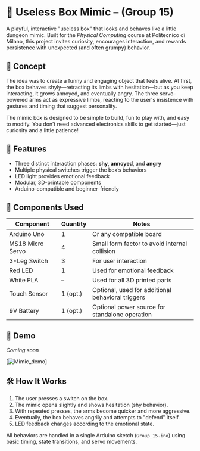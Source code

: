 # 🐙 Useless Box Mimic – (Group 15)

A playful, interactive "useless box" that looks and behaves like a little dungeon mimic. Built for the *Physical Computing* course at Politecnico di Milano, this project invites curiosity, encourages interaction, and rewards persistence with unexpected (and often grumpy) behavior.

## 🎯 Concept

The idea was to create a funny and engaging object that feels alive. At first, the box behaves shyly—retracting its limbs with hesitation—but as you keep interacting, it grows annoyed, and eventually angry. The three servo-powered arms act as expressive limbs, reacting to the user's insistence with gestures and timing that suggest personality.

The mimic box is designed to be simple to build, fun to play with, and easy to modify. You don’t need advanced electronics skills to get started—just curiosity and a little patience!

## 🧠 Features

- Three distinct interaction phases: **shy**, **annoyed**, and **angry**
- Multiple physical switches trigger the box’s behaviors
- LED light provides emotional feedback
- Modular, 3D-printable components
- Arduino-compatible and beginner-friendly

## 🧰 Components Used

| Component        | Quantity | Notes                                                   |
|------------------|----------|----------------------------------------------------------|
| Arduino Uno      | 1        | Or any compatible board                                  |
| MS18 Micro Servo | 4        | Small form factor to avoid internal collision            |
| 3-Leg Switch     | 3        | For user interaction                                     |
| Red LED          | 1        | Used for emotional feedback                              |
| White PLA        | –        | Used for all 3D printed parts                            |
| Touch Sensor     | 1 (opt.) | Optional, used for additional behavioral triggers        |
| 9V Battery       | 1 (opt.) | Optional power source for standalone operation           |

## 🎥 Demo

*Coming soon*

[![Mimic_demo]()]

## 🛠️ How It Works

1. The user presses a switch on the box.
2. The mimic opens slightly and shows hesitation (shy behavior).
3. With repeated presses, the arms become quicker and more aggressive.
4. Eventually, the box behaves angrily and attempts to "defend" itself.
5. LED feedback changes according to the emotional state.

All behaviors are handled in a single Arduino sketch (`Group_15.ino`) using basic timing, state transitions, and servo movements.


